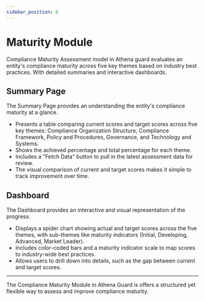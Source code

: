 ```yaml
---
sidebar_position: 6
---
```


# Maturity Module

Compliance Maturity Assessment model in Athena guard evaluates an entity's compliance maturity across five key themes based on industry best practices. With detailed summaries and interactive dashboards.


## Summary Page
The Summary Page provides an understanding the entity's compliance maturity at a glance.

- Presents a table comparing current scores and target scores across five key themes: Compliance Organization Structure, Compliance Framework, Policy and Procedures, Governance, and Technology and Systems.
- Shows the achieved percentage and total percentage for each theme.
- Includes a "Fetch Data" button to pull in the latest assessment data for review.
- The visual comparison of current and target scores makes it simple to track improvement over time.




## Dashboard
The Dashboard provides an interactive and visual representation of the progress.
- Displays a spider chart showing actual and target scores across the five themes, with sub-themes like maturity indicators (Initial, Developing, Advanced, Market Leader).
- Includes color-coded bars and a maturity indicator scale to map scores to industry-wide best practices.
- Allows users to drill down into details, such as the gap between current and target scores.






---

The Compliance Maturity Module in Athena Guard is  offers a structured yet flexible way to assess and improve compliance maturity.